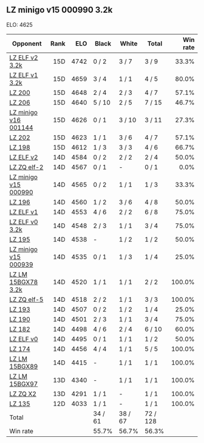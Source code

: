 ## LZ minigo v15 000990 3.2k ##

ELO: 4625

Opponent | Rank | ELO | Black | White | Total | Win rate
---------|-----:|----:|-------|-------|-------|-------:
[LZ ELF v2 3.2k](LZ%20ELF%20v2%203.2k.md) | 15D | 4742 | 0 / 2 | 3 / 7 | 3 / 9 | 33.3%
[LZ ELF v1 3.2k](LZ%20ELF%20v1%203.2k.md) | 15D | 4659 | 3 / 4 | 1 / 1 | 4 / 5 | 80.0%
[LZ 200](LZ%20200.md) | 15D | 4648 | 2 / 4 | 2 / 3 | 4 / 7 | 57.1%
[LZ 206](LZ%20206.md) | 15D | 4640 | 5 / 10 | 2 / 5 | 7 / 15 | 46.7%
[LZ minigo v16 001144](LZ%20minigo%20v16%20001144.md) | 15D | 4626 | 0 / 1 | 3 / 10 | 3 / 11 | 27.3%
[LZ 202](LZ%20202.md) | 15D | 4623 | 1 / 1 | 3 / 6 | 4 / 7 | 57.1%
[LZ 198](LZ%20198.md) | 15D | 4612 | 1 / 3 | 3 / 3 | 4 / 6 | 66.7%
[LZ ELF v2](LZ%20ELF%20v2.md) | 14D | 4584 | 0 / 2 | 2 / 2 | 2 / 4 | 50.0%
[LZ ZQ elf-2](LZ%20ZQ%20elf-2.md) | 14D | 4567 | 0 / 1 | - | 0 / 1 | 0.0%
[LZ minigo v15 000990](LZ%20minigo%20v15%20000990.md) | 14D | 4565 | 0 / 2 | 1 / 1 | 1 / 3 | 33.3%
[LZ 196](LZ%20196.md) | 14D | 4560 | 1 / 2 | 3 / 6 | 4 / 8 | 50.0%
[LZ ELF v1](LZ%20ELF%20v1.md) | 14D | 4553 | 4 / 6 | 2 / 2 | 6 / 8 | 75.0%
[LZ ELF v0 3.2k](LZ%20ELF%20v0%203.2k.md) | 14D | 4548 | 2 / 3 | 1 / 1 | 3 / 4 | 75.0%
[LZ 195](LZ%20195.md) | 14D | 4538 | - | 1 / 2 | 1 / 2 | 50.0%
[LZ minigo v15 000939](LZ%20minigo%20v15%20000939.md) | 14D | 4535 | 0 / 1 | 1 / 3 | 1 / 4 | 25.0%
[LZ LM 15BGX78 3.2k](LZ%20LM%2015BGX78%203.2k.md) | 14D | 4520 | 1 / 1 | 1 / 1 | 2 / 2 | 100.0%
[LZ ZQ elf-5](LZ%20ZQ%20elf-5.md) | 14D | 4518 | 2 / 2 | 1 / 1 | 3 / 3 | 100.0%
[LZ 193](LZ%20193.md) | 14D | 4507 | 0 / 2 | 1 / 2 | 1 / 4 | 25.0%
[LZ 190](LZ%20190.md) | 14D | 4501 | 2 / 3 | 1 / 1 | 3 / 4 | 75.0%
[LZ 182](LZ%20182.md) | 14D | 4498 | 4 / 6 | 2 / 4 | 6 / 10 | 60.0%
[LZ ELF v0](LZ%20ELF%20v0.md) | 14D | 4495 | 0 / 1 | 1 / 1 | 1 / 2 | 50.0%
[LZ 174](LZ%20174.md) | 14D | 4456 | 4 / 4 | 1 / 1 | 5 / 5 | 100.0%
[LZ LM 15BGX89](LZ%20LM%2015BGX89.md) | 14D | 4415 | - | 1 / 1 | 1 / 1 | 100.0%
[LZ LM 15BGX97](LZ%20LM%2015BGX97.md) | 13D | 4340 | - | 1 / 1 | 1 / 1 | 100.0%
[LZ ZQ X2](LZ%20ZQ%20X2.md) | 13D | 4291 | 1 / 1 | - | 1 / 1 | 100.0%
[LZ 135](LZ%20135.md) | 12D | 4033 | 1 / 1 | - | 1 / 1 | 100.0%
Total | | | 34 / 61 | 38 / 67 | 72 / 128 | 
Win rate| | | 55.7% | 56.7% | 56.3% | 
